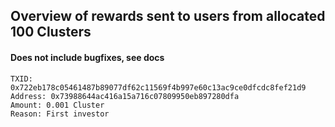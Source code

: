 ## Overview of rewards sent to users from allocated 100 Clusters
#### Does not include bugfixes, see docs

    TXID: 0x722eb178c05461487b89077df62c11569f4b997e60c13ac9ce0dfcdc8fef21d9
    Address: 0x73988644ac416a15a716c07809950eb897280dfa
    Amount: 0.001 Cluster
    Reason: First investor
